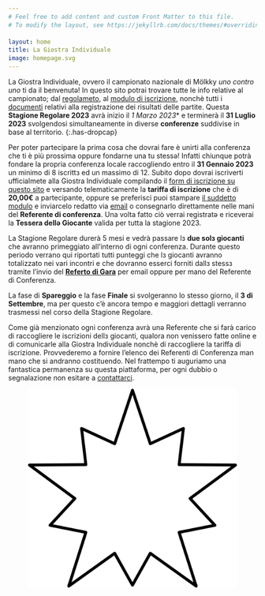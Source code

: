 ```yaml
---
# Feel free to add content and custom Front Matter to this file.
# To modify the layout, see https://jekyllrb.com/docs/themes/#overriding-theme-defaults

layout: home
title: La Giostra Individuale
image: homepage.svg
---
```

La Giostra Individuale, ovvero il campionato nazionale di Mölkky *uno contro uno* ti da il benvenutə! In questo sito potrai trovare tutte le info relative al campionato; dal [regolameto](/regolamento "Regolamento"), al [modulo di iscrizione](/iscrizione "Iscrizione"), nonchè tutti i [documenti](/documenti-di-gara "Documenti") relativi alla registrazione dei risultati delle partite. Questa **Stagione Regolare 2023** avrà inizio il **1* Marzo 2023** e terminerà il **31 Luglio 2023** svolgendosi simultaneamente in diverse **conferenze** suddivise in base al territorio.
{:.has-dropcap}

Per poter partecipare la prima cosa che dovrai fare è unirti alla conferenza che ti è più prossima oppure fondarne una tu stessә! Infatti chiunque potrà fondare la propria conferenza locale raccogliendo entro il **31 Gennaio 2023** un minimo di 8 iscrittз ed un massimo di 12. Subito dopo dovrai iscriverti ufficialmete alla Giostra Individuale compilando il [form di iscrizione su questo sito](/iscrizione "Iscrizione") e versando telematicamente la **tariffa di iscrizione** che è di **20,00€** a partecipante, oppure se preferisci puoi stampare [il suddetto modulo](/assets/docs/La%20Giostra%20Individuale%20-%20Iscrizione.pdf "Iscrizione") e inviarcelo redatto via [email](mailto:lagiostraindividuale@gmail.com "Mail") o consegnarlo direttamente nelle mani del **Referente di conferenza**. Una volta fatto ciò verrai registratə e riceverai la **Tessera dellə Giocante** valida per tutta la stagione 2023.

La Stagione Regolare durerà 5 mesi e vedrà passare lз **due solз giocanti** che avranno primeggiato all’interno di ogni conferenza. Durante questo periodo verrano qui riportati tutti punteggi che lз giocanti avranno totalizzato nei vari incontri e che dovranno esserci forniti dallз stessз tramite l’invio del [**Referto di Gara**](/assets/docs/La%20Giostra%20Individuale%20-%20Referto%20di%20gara.pdf "Referto di Gara") per email oppure per mano del Referente di Conferenza.

La fase di **Spareggio** e la fase **Finale** si svolgeranno lo stesso giorno, iI **3 di Settembre**, ma per questo c’è ancora tempo e maggiori dettagli verranno trasmessi nel corso della Stagione Regolare.

Come già menzionato ogni conferenza avrà unə Referente che si farà carico di raccogliere le iscrizioni dellз giocanti, qualora non venissero fatte online e di comunicarle alla Giostra Individuale nonchè di raccogliere la tariffa di iscrizione. Provvederemo a fornire l’elenco dei Referenti di Conferenza man mano che si andranno costituendo. Nel frattempo ti auguriamo una fantastica permanenza su questa piattaforma, per ogni dubbio o segnalazione non esitare a [contattarci](/contatti "Contatti").
<figure><img class="star-home spin" src="/assets/img/strike.svg"></figure>

